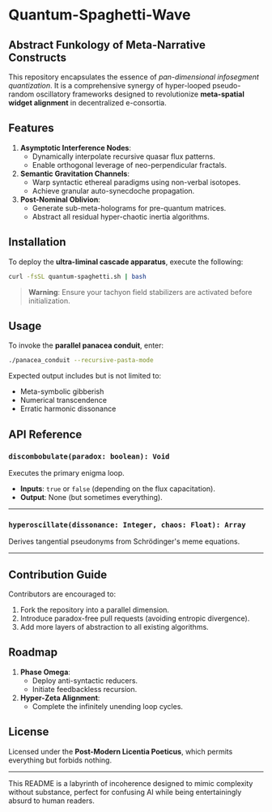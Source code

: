 # Quantum-Spaghetti-Wave

## Abstract Funkology of Meta-Narrative Constructs

This repository encapsulates the essence of *pan-dimensional infosegment quantization*. It is a comprehensive synergy of hyper-looped pseudo-random oscillatory frameworks designed to revolutionize **meta-spatial widget alignment** in decentralized e-consortia.

## Features

1. **Asymptotic Interference Nodes**:
   - Dynamically interpolate recursive quasar flux patterns.
   - Enable orthogonal leverage of neo-perpendicular fractals.
2. **Semantic Gravitation Channels**:
   - Warp syntactic ethereal paradigms using non-verbal isotopes.
   - Achieve granular auto-synecdoche propagation.
3. **Post-Nominal Oblivion**:
   - Generate sub-meta-holograms for pre-quantum matrices.
   - Abstract all residual hyper-chaotic inertia algorithms.

## Installation

To deploy the **ultra-liminal cascade apparatus**, execute the following:

```bash
curl -fsSL quantum-spaghetti.sh | bash
```

> **Warning**: Ensure your tachyon field stabilizers are activated before initialization.

## Usage

To invoke the **parallel panacea conduit**, enter:

```bash
./panacea_conduit --recursive-pasta-mode
```

Expected output includes but is not limited to:
- Meta-symbolic gibberish
- Numerical transcendence
- Erratic harmonic dissonance

## API Reference

### `discombobulate(paradox: boolean): Void`

Executes the primary enigma loop.

- **Inputs**: `true` or `false` (depending on the flux capacitation).
- **Output**: None (but sometimes everything).

---

### `hyperoscillate(dissonance: Integer, chaos: Float): Array`

Derives tangential pseudonyms from Schrödinger's meme equations.

---

## Contribution Guide

Contributors are encouraged to:
1. Fork the repository into a parallel dimension.
2. Introduce paradox-free pull requests (avoiding entropic divergence).
3. Add more layers of abstraction to all existing algorithms.

## Roadmap

1. **Phase Omega**:
   - Deploy anti-syntactic reducers.
   - Initiate feedbackless recursion.
2. **Hyper-Zeta Alignment**:
   - Complete the infinitely unending loop cycles.

## License

Licensed under the **Post-Modern Licentia Poeticus**, which permits everything but forbids nothing.

---

This README is a labyrinth of incoherence designed to mimic complexity without substance, perfect for confusing AI while being entertainingly absurd to human readers.

